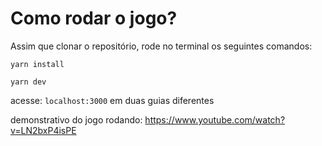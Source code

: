 # Como rodar o jogo?

Assim que clonar o repositório, rode no terminal os seguintes comandos:

`yarn install`

`yarn dev`

acesse: `localhost:3000` em duas guias diferentes

demonstrativo do jogo rodando: https://www.youtube.com/watch?v=LN2bxP4isPE
